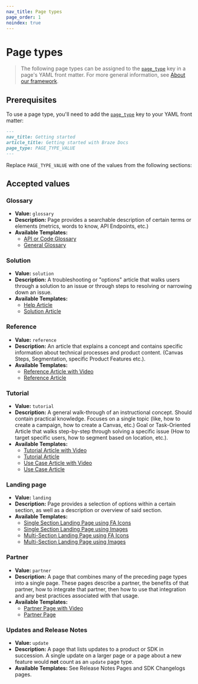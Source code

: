```yaml
---
nav_title: Page types
page_order: 1
noindex: true
---
```


#  Page types

> The following page types can be assigned to the [`page_type`]({{sitebase.url}}/docs/home/yaml_front_matter/metadata/#page-type) key in a page's YAML front matter. For more general information, see [About our framework]({{sitebase.url}}/docs/home/about_our_framework/#pages).

## Prerequisites

To use a page type, you'll need to add the [`page_type`]({{sitebase.url}}/docs/home/yaml_front_matter/metadata/#page-type) key to your YAML front matter:

```markdown
---
nav_title: Getting started
article_title: Getting started with Braze Docs
page_type: PAGE_TYPE_VALUE
---
```

Replace `PAGE_TYPE_VALUE` with one of the values from the following sections:

## Accepted values

### Glossary

- **Value:** `glossary`
- **Description:** Page provides a searchable description of certain terms or elements (metrics, words to know, API Endpoints, etc.)
- **Available Templates:**
    - [API or Code Glossary](../../_docs/_home/templates/api_glossary.md)
    - [General Glossary](../../_docs/_home/templates/glossary_test_page.md)

### Solution

- **Value:** `solution`
- **Description:** A troubleshooting or "options" article that walks users through a solution to an issue or through steps to resolving or narrowing down an issue.
- **Available Templates:**
    - [Help Article](../../_docs/_home/templates/help_article_template.md)
    - [Solution Article](../../_docs/_home/templates/solution.md)

### Reference

- **Value:** `reference`
- **Description:** An article that explains a concept and contains specific information about technical processes and product content. (Canvas Steps, Segmentation, specific Product Features etc.).
- **Available Templates:**
    - [Reference Article with Video](../../_docs/_home/templates/reference_vide.md)
    - [Reference Article](../../_docs/_home/templates/reference.md)

### Tutorial

- **Value:** `tutorial`
- **Description:** A general walk-through of an instructional concept. Should contain practical knowledge. Focuses on a single topic (like, how to create a campaign, how to create a Canvas, etc.) Goal or Task-Oriented Article that walks step-by-step through solving a specific issue (How to target specific users, how to segment based on location, etc.).
- **Available Templates:**
    - [Tutorial Article with Video](../../_docs/_home/templates/tutorial_video.md)
    - [Tutorial Article](../../_docs/_home/templates/tutorial.md)
    - [Use Case Article with Video](../../_docs/_home/templates/use_case_video.md)
    - [Use Case Article](../../_docs/_home/templates/use_case.md)

### Landing page

- **Value:** `landing`
- **Description:** Page provides a selection of options within a certain section, as well as a description or overview of said section.
- **Available Templates:**
    - [Single Section Landing Page using FA Icons](../../_docs/_home/templates/landing_single.md)
    - [Single Section Landing Page using Images](../../_docs/_home/templates/landing_images.md)
    - [Multi-Section Landing Page using FA Icons](../../_docs/_home/templates/landing_multiple.md)
    - [Multi-Section Landing Page using Images](../../_docs/_home/templates/landing_multiple_images.md)

### Partner

- **Value:** `partner`
- **Description:** A page that combines many of the preceding page types into a single page. These pages describe a partner, the benefits of that partner, how to integrate that partner, then how to use that integration and any best practices associated with that usage.
- **Available Templates:**
    - [Partner Page with Video](../../_docs/_home/templates/partner_page_template_video.md)
    - [Partner Page](../../_docs/_home/templates/partner_page_template.md)

### Updates and Release Notes

- **Value:** `update`
- **Description:** A page that lists updates to a product or SDK in succession. A single update on a larger page or a page about a new feature would **not** count as an `update` page type.
- **Available Templates:** See Release Notes Pages and SDK Changelogs pages.
